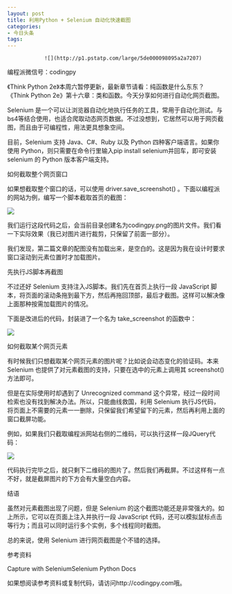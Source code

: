 ```yaml
---
layout: post
title: 利用Python + Selenium 自动化快速截图
categories:
- 今日头条
tags:
---
```

				![](http://p1.pstatp.com/large/5de000098095a2a7207)

编程派微信号：codingpy

《Think Python 2e》本周六暂停更新，最新章节请看：纯函数是什么东东？《Think Python 2e》第十六章：类和函数。今天分享如何进行自动化网页截图。

Selenium 是一个可以让浏览器自动化地执行任务的工具，常用于自动化测试。与bs4等结合使用，也适合爬取动态网页数据。不过没想到，它居然可以用于网页截图，而且由于可编程性，用法更具想象空间。

目前，Selenium 支持 Java、C#、Ruby 以及 Python 四种客户端语言。如果你使用 Python，则只需要在命令行里输入pip install selenium并回车，即可安装 selenium 的 Python 版本客户端支持。

如何截取整个网页窗口

如果想截取整个窗口的话，可以使用 driver.save_screenshot() 。下面以编程派的网站为例，编写一个脚本截取首页的截图：

![](http://p3.pstatp.com/large/5de0000980a9adb0e5e)

我们运行这段代码之后，会当前目录创建名为codingpy.png的图片文件。我们看一下实际效果（我已对图片进行裁剪，只保留了前面一部分）。

我们发现，第二篇文章的配图没有加载出来，是空白的。这是因为我在设计时要求窗口滚动到元素位置时才加载图片。

先执行JS脚本再截图

不过还好 Selenium 支持注入JS脚本。我们先在首页上执行一段 JavaScript 脚本，将页面的滚动条拖到最下方，然后再拖回顶部，最后才截图。这样可以解决像上面那种按需加载图片的情况。

下面是改进后的代码，封装进了一个名为 take_screenshot 的函数中：

![](http://p1.pstatp.com/large/5dc000098b0eeff2655)

如何截取某个网页元素

有时候我们只想截取某个网页元素的图片呢？比如说会动态变化的验证码。本来 Selenium 也提供了对元素截图的支持，只要在选中的元素上调用其 screenshot() 方法即可。

但是在实际使用时却遇到了 Unrecognized command 这个异常，经过一段时间检索也没有找到解决办法。所以，只能曲线救国，利用 Selenium 执行JS代码，将页面上不需要的元素一一删除，只保留我们希望留下的元素，然后再利用上面的窗口截屏功能。

例如，如果我们只截取编程派网站右侧的二维码，可以执行这样一段JQuery代码：

![](http://p1.pstatp.com/large/5da000099381f176c46)

代码执行完毕之后，就只剩下二维码的图片了。然后我们再截屏。不过这样有一点不好，就是截屏图片的下方会有大量空白内容。

结语

虽然对元素截图出现了问题，但是 Selenium 的这个截图功能还是非常强大的。如上所示，它可以在页面上注入并执行一段 JavaScript 代码，还可以模拟鼠标点击等行为；而且可以同时运行多个实例，多个线程同时截图。

总的来说，使用 Selenium 进行网页截图是个不错的选择。

参考资料

Capture with SeleniumSelenium Python Docs

如果想阅读参考资料或复制代码，请访问http://codingpy.com哦。